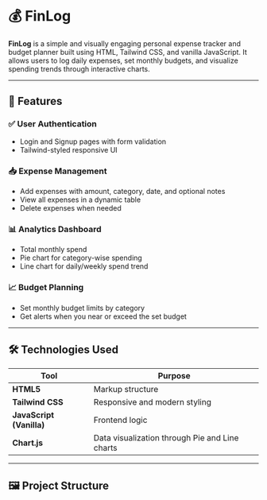 # 💰 FinLog

**FinLog** is a simple and visually engaging personal expense tracker and budget planner built using HTML, Tailwind CSS, and vanilla JavaScript. It allows users to log daily expenses, set monthly budgets, and visualize spending trends through interactive charts.

---

## 🚀 Features

### ✅ User Authentication
- Login and Signup pages with form validation
- Tailwind-styled responsive UI

### 📥 Expense Management
- Add expenses with amount, category, date, and optional notes
- View all expenses in a dynamic table
- Delete expenses when needed

### 📊 Analytics Dashboard
- Total monthly spend
- Pie chart for category-wise spending
- Line chart for daily/weekly spend trend

### 📈 Budget Planning
- Set monthly budget limits by category
- Get alerts when you near or exceed the set budget

---

## 🛠️ Technologies Used

| Tool | Purpose |
|------|---------|
| **HTML5** | Markup structure |
| **Tailwind CSS** | Responsive and modern styling |
| **JavaScript (Vanilla)** | Frontend logic |
| **Chart.js** | Data visualization through Pie and Line charts |

---

## 🖼️ Project Structure

